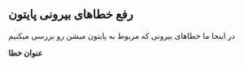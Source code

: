 
## رفع خطاهای بیرونی پایتون

در اینجا ما خطاهای بیرونی که مربوط به پایتون میشن رو بررسی میکنیم

__عنوان خطا__

